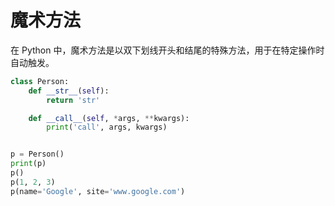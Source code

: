 # 魔术方法

在 Python 中，魔术方法是以双下划线开头和结尾的特殊方法，用于在特定操作时自动触发。

```python
class Person:
    def __str__(self):
        return 'str'

    def __call__(self, *args, **kwargs):
        print('call', args, kwargs)


p = Person()
print(p)
p()
p(1, 2, 3)
p(name='Google', site='www.google.com')

```

